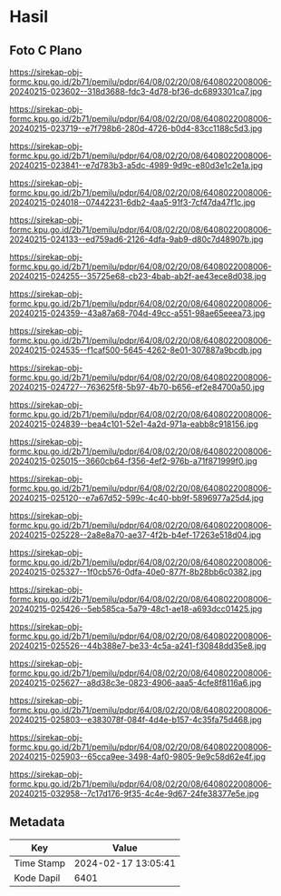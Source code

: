 # Hasil

## Foto C Plano

https://sirekap-obj-formc.kpu.go.id/2b71/pemilu/pdpr/64/08/02/20/08/6408022008006-20240215-023602--318d3688-fdc3-4d78-bf36-dc6893301ca7.jpg

https://sirekap-obj-formc.kpu.go.id/2b71/pemilu/pdpr/64/08/02/20/08/6408022008006-20240215-023719--e7f798b6-280d-4726-b0d4-83cc1188c5d3.jpg

https://sirekap-obj-formc.kpu.go.id/2b71/pemilu/pdpr/64/08/02/20/08/6408022008006-20240215-023841--e7d783b3-a5dc-4989-9d9c-e80d3e1c2e1a.jpg

https://sirekap-obj-formc.kpu.go.id/2b71/pemilu/pdpr/64/08/02/20/08/6408022008006-20240215-024018--07442231-6db2-4aa5-91f3-7cf47da47f1c.jpg

https://sirekap-obj-formc.kpu.go.id/2b71/pemilu/pdpr/64/08/02/20/08/6408022008006-20240215-024133--ed759ad6-2126-4dfa-9ab9-d80c7d48907b.jpg

https://sirekap-obj-formc.kpu.go.id/2b71/pemilu/pdpr/64/08/02/20/08/6408022008006-20240215-024255--35725e68-cb23-4bab-ab2f-ae43ece8d038.jpg

https://sirekap-obj-formc.kpu.go.id/2b71/pemilu/pdpr/64/08/02/20/08/6408022008006-20240215-024359--43a87a68-704d-49cc-a551-98ae65eeea73.jpg

https://sirekap-obj-formc.kpu.go.id/2b71/pemilu/pdpr/64/08/02/20/08/6408022008006-20240215-024535--f1caf500-5645-4262-8e01-307887a9bcdb.jpg

https://sirekap-obj-formc.kpu.go.id/2b71/pemilu/pdpr/64/08/02/20/08/6408022008006-20240215-024727--763625f8-5b97-4b70-b656-ef2e84700a50.jpg

https://sirekap-obj-formc.kpu.go.id/2b71/pemilu/pdpr/64/08/02/20/08/6408022008006-20240215-024839--bea4c101-52e1-4a2d-971a-eabb8c918156.jpg

https://sirekap-obj-formc.kpu.go.id/2b71/pemilu/pdpr/64/08/02/20/08/6408022008006-20240215-025015--3660cb64-f356-4ef2-976b-a71f871999f0.jpg

https://sirekap-obj-formc.kpu.go.id/2b71/pemilu/pdpr/64/08/02/20/08/6408022008006-20240215-025120--e7a67d52-599c-4c40-bb9f-5896977a25d4.jpg

https://sirekap-obj-formc.kpu.go.id/2b71/pemilu/pdpr/64/08/02/20/08/6408022008006-20240215-025228--2a8e8a70-ae37-4f2b-b4ef-17263e518d04.jpg

https://sirekap-obj-formc.kpu.go.id/2b71/pemilu/pdpr/64/08/02/20/08/6408022008006-20240215-025327--1f0cb576-0dfa-40e0-877f-8b28bb6c0382.jpg

https://sirekap-obj-formc.kpu.go.id/2b71/pemilu/pdpr/64/08/02/20/08/6408022008006-20240215-025426--5eb585ca-5a79-48c1-ae18-a693dcc01425.jpg

https://sirekap-obj-formc.kpu.go.id/2b71/pemilu/pdpr/64/08/02/20/08/6408022008006-20240215-025526--44b388e7-be33-4c5a-a241-f30848dd35e8.jpg

https://sirekap-obj-formc.kpu.go.id/2b71/pemilu/pdpr/64/08/02/20/08/6408022008006-20240215-025627--a8d38c3e-0823-4906-aaa5-4cfe8f8116a6.jpg

https://sirekap-obj-formc.kpu.go.id/2b71/pemilu/pdpr/64/08/02/20/08/6408022008006-20240215-025803--e383078f-084f-4d4e-b157-4c35fa75d468.jpg

https://sirekap-obj-formc.kpu.go.id/2b71/pemilu/pdpr/64/08/02/20/08/6408022008006-20240215-025903--65cca9ee-3498-4af0-9805-9e9c58d62e4f.jpg

https://sirekap-obj-formc.kpu.go.id/2b71/pemilu/pdpr/64/08/02/20/08/6408022008006-20240215-032958--7c17d176-9f35-4c4e-9d67-24fe38377e5e.jpg


## Metadata

| Key        | Value               |
| ---------- | ------------------- |
| Time Stamp | 2024-02-17 13:05:41 |
| Kode Dapil | 6401                |



